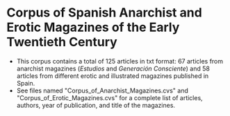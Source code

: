 Corpus of Spanish Anarchist and Erotic Magazines of the Early Twentieth Century 
==================================================================================

* This corpus contains a total of 125 articles in txt format: 67 articles from anarchist magazines (*Estudios* and *Generación* *Consciente*) and 58 articles from different erotic and illustrated magazines published in Spain.
* See files named "Corpus_of_Anarchist_Magazines.cvs" and "Corpus_of_Erotic_Magazines.cvs" for a complete list of articles, authors, year of publication, and title of the magazines. 
 
